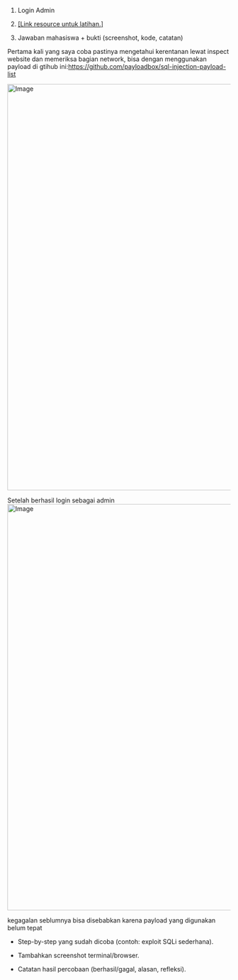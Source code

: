 1. Login Admin

2. [[Link resource untuk latihan.]](https://medium.com/swlh/owasp-juice-shop-login-admin-challenge-solution-3f18c604f537)

3. Jawaban mahasiswa + bukti (screenshot, kode, catatan)

Pertama kali yang saya coba pastinya mengetahui kerentanan lewat inspect website dan memeriksa bagian network, bisa dengan menggunakan payload di gtihub ini:https://github.com/payloadbox/sql-injection-payload-list

<img width="1513" height="916" alt="Image" src="https://github.com/user-attachments/assets/54bb97d8-645f-480c-898b-bbde055cfb4f" />

Setelah berhasil login sebagai admin
<img width="1513" height="916" alt="Image" src="https://github.com/user-attachments/assets/54bb97d8-645f-480c-898b-bbde055cfb4f" />

kegagalan seblumnya bisa disebabkan karena payload yang digunakan belum tepat

- Step-by-step yang sudah dicoba (contoh: exploit SQLi sederhana).

- Tambahkan screenshot terminal/browser.

- Catatan hasil percobaan (berhasil/gagal, alasan, refleksi).
